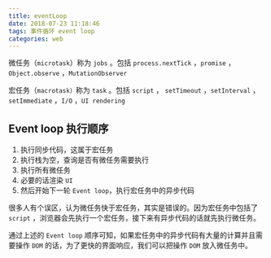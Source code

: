```yaml
---
title: eventLoop
date: 2018-07-23 11:18:46
tags: 事件循环 event loop 
categories: web
---  
```

微任务（`microtask`）称为 `jobs` 。包括 `process.nextTick` ，`promise` ，`Object.observe` ，`MutationObserver`  

宏任务（`macrotask）`称为 `task` 。包括 `script` ， `setTimeout` ，`setInterval` ，`setImmediate` ，`I/O` ，`UI rendering`  

## Event loop 执行顺序  
1. 执行同步代码，这属于宏任务
2. 执行栈为空，查询是否有微任务需要执行
3. 执行所有微任务
4. 必要的话渲染 `UI`
5. 然后开始下一轮 `Event loop`，执行宏任务中的异步代码  

很多人有个误区，认为微任务快于宏任务，其实是错误的。因为宏任务中包括了 `script` ，浏览器会先执行一个宏任务，接下来有异步代码的话就先执行微任务。  

通过上述的 `Event loop` 顺序可知，如果宏任务中的异步代码有大量的计算并且需要操作 `DOM` 的话，为了更快的界面响应，我们可以把操作 `DOM` 放入微任务中。
